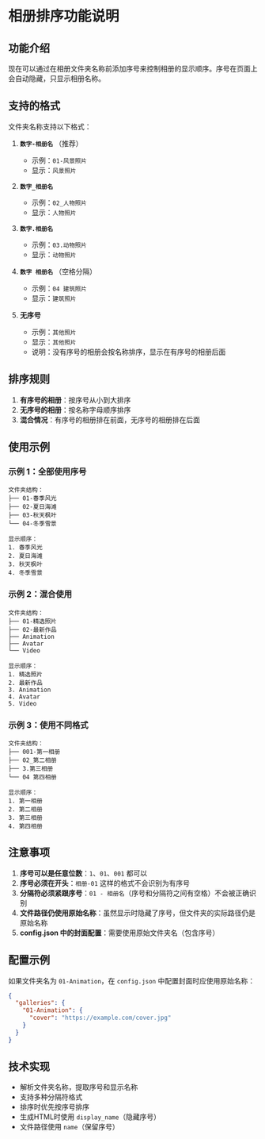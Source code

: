 # 相册排序功能说明

## 功能介绍

现在可以通过在相册文件夹名称前添加序号来控制相册的显示顺序。序号在页面上会自动隐藏，只显示相册名称。

## 支持的格式

文件夹名称支持以下格式：

1. **`数字-相册名`** （推荐）
   - 示例：`01-风景照片`
   - 显示：`风景照片`

2. **`数字_相册名`**
   - 示例：`02_人物照片`
   - 显示：`人物照片`

3. **`数字.相册名`**
   - 示例：`03.动物照片`
   - 显示：`动物照片`

4. **`数字 相册名`** （空格分隔）
   - 示例：`04 建筑照片`
   - 显示：`建筑照片`

5. **无序号**
   - 示例：`其他照片`
   - 显示：`其他照片`
   - 说明：没有序号的相册会按名称排序，显示在有序号的相册后面

## 排序规则

1. **有序号的相册**：按序号从小到大排序
2. **无序号的相册**：按名称字母顺序排序
3. **混合情况**：有序号的相册排在前面，无序号的相册排在后面

## 使用示例

### 示例 1：全部使用序号

```
文件夹结构：
├── 01-春季风光
├── 02-夏日海滩
├── 03-秋天枫叶
└── 04-冬季雪景

显示顺序：
1. 春季风光
2. 夏日海滩
3. 秋天枫叶
4. 冬季雪景
```

### 示例 2：混合使用

```
文件夹结构：
├── 01-精选照片
├── 02-最新作品
├── Animation
├── Avatar
└── Video

显示顺序：
1. 精选照片
2. 最新作品
3. Animation
4. Avatar
5. Video
```

### 示例 3：使用不同格式

```
文件夹结构：
├── 001-第一相册
├── 02_第二相册
├── 3.第三相册
└── 04 第四相册

显示顺序：
1. 第一相册
2. 第二相册
3. 第三相册
4. 第四相册
```

## 注意事项

1. **序号可以是任意位数**：`1`、`01`、`001` 都可以
2. **序号必须在开头**：`相册-01` 这样的格式不会识别为有序号
3. **分隔符必须紧跟序号**：`01 - 相册名`（序号和分隔符之间有空格）不会被正确识别
4. **文件路径仍使用原始名称**：虽然显示时隐藏了序号，但文件夹的实际路径仍是原始名称
5. **config.json 中的封面配置**：需要使用原始文件夹名（包含序号）

## 配置示例

如果文件夹名为 `01-Animation`，在 `config.json` 中配置封面时应使用原始名称：

```json
{
  "galleries": {
    "01-Animation": {
      "cover": "https://example.com/cover.jpg"
    }
  }
}
```

## 技术实现

- 解析文件夹名称，提取序号和显示名称
- 支持多种分隔符格式
- 排序时优先按序号排序
- 生成HTML时使用 `display_name`（隐藏序号）
- 文件路径使用 `name`（保留序号）

